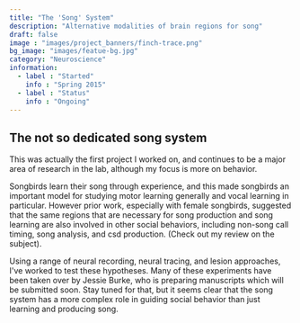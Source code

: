 ```yaml
---
title: "The 'Song' System"
description: "Alternative modalities of brain regions for song"
draft: false
image : "images/project_banners/finch-trace.png"
bg_image: "images/featue-bg.jpg"
category: "Neuroscience"
information:
  - label : "Started"
    info : "Spring 2015"
  - label : "Status"
    info : "Ongoing"
---
```


## The not so dedicated song system

This was actually the first project I worked on, and continues to be a major area of research 
in the lab, although my focus is more on behavior. 

Songbirds learn their song through experience, and this made songbirds an important model for studying
motor learning generally and vocal learning in particular. However prior work, especially with female songbirds, 
suggested that the same regions that are necessary for song production and song learning are also involved 
in other social behaviors, including non-song call timing, song analysis, and csd production. (Check out my review
on the subject). 

Using a range of neural recording, neural tracing, and lesion approaches, I've worked to test these hypotheses. 
Many of these experiments have been taken over by Jessie Burke, who is preparing manuscripts which will be submitted soon. 
Stay tuned for that, but it seems clear that the song system has a more complex role in guiding social behavior
than just learning and producing song. 
